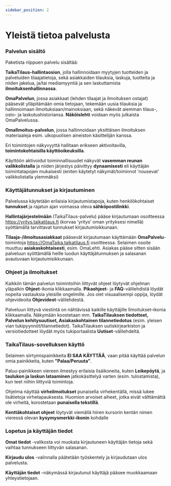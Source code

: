 ```yaml
---
sidebar_position: 2
---
```


# Yleistä tietoa palvelusta

### Palvelun sisältö

Paketista riippuen palvelu sisältää:

**TaikaTilaus-hallintaosion**, jolla hallinnoidaan myytyjen tuotteiden ja
palveluiden tilaajatietoja, sekä asiakkaiden tilauksia, laskuja, tuotteita ja
niiden jakelua, ja/tai mediamyyntiä ja sen laskuttamista **ilmoituksenhallinnassa**.

**OmaPalvelun**, jossa asiakkaat (lehden tilaajat ja ilmoituksen ostajat) pääsevät ylläpitämään omia tietojaan, tekemään uusia tilauksia ja hallinnoimaan ilmoituksiaan/mainoksiaan, sekä näkevät aiemman tilaus-, osto- ja laskutushistoriansa. **Näköislehti** voidaan myös julkaista OmaPalvelussa.

**OmaIlmoitus-palvelun**, jossa hallinnoidaan yksittäisen ilmoituksen materiaaleja esim. ulkopuolisen aineiston käsittelijän kanssa.

Eri toimintojen näkyvyyttä hallitaan erikseen aktivoitavilla, **toimintokohtaisilla käyttöoikeuksilla**.

Käyttöön aktivoidut toiminnallisuudet näkyvät **vasemman reunan valikkolistalla** ja niiden järjestys päivittyy **dynaamisesti** eli käyttäjän toimintatapojen mukaisesti (eniten käytetyt näkymät/toiminnot ’nousevat’ valikkolistalla ylemmäksi)

### Käyttäjätunnukset ja kirjautuminen

Palvelussa käytetään erilaisia kirjautumistapoja, kuten henkilökohtaiset **tunnukset** ja rajatun ajan voimassa oleva **sähköpostilinkki**.

**Hallintajärjestelmään** (TaikaTilaus-palvelu) pääse kirjautumaan osoitteessa https://yritys.taikatilaus.fi (korvaa ’yritys’ oman yrityksesi nimellä) syöttämällä tarvittavat tunnukset kirjautumisikkunaan.

**Tilaaja-/ilmoitusasiakkaat** pääsevät kirjautumaan käyttämään **OmaPalvelu**-toimintoja https://OmaTaika.taikatilaus.fi osoitteessa. Selaimen osoite muuttuu **asiakaskohtaisesti**, esim. OmaLehti. Asiakas pääse sitten sisään palveluun syöttämällä heille luodun käyttäjätunnuksen ja salasanan avautuvaan kirjautumisikkunaan.

### Ohjeet ja ilmoitukset

Kaikkiin tämän palvelun toimintoihin liittyvät ohjeet löytyvät ohjelman yläpalkin **Ohjeet**-ikonia klikkaamalla. **Pikaohjeet**- ja **FAQ**-välilehdistä löydät nopeita vastauksia yleisille ongelmille. Jos olet visuaalisempi oppija, löydät ohjevideoita **Ohjevideot**-välilehdestä. 

Palveluun liittyvä viestintä on nähtävissä kaikille käyttäjille Ilmoitukset–ikonia klikkaamalla. Näkymään koostetaan mm. **TaikaTilauksen tiedotteet, Palvelun kehitysuutiset, Asiakaskohtainen tilannetiedotus** (esim. yleisen vian tukipyynnöt/tilannetiedot). TaikaTilauksen uutiskirjearkiston ja versiotiedotteet löydät myös tukiportaalista **Uutiset**-välilehdeltä.

### TaikaTilaus-sovelluksen käyttö

Selaimen siirtymispainikkeita **EI SAA KÄYTTÄÄ**, vaan pitää käyttää palvelun omia painikkeita, kuten **”Palaa/Peruuta”**.

Paluu-painikkeen viereen ilmestyy erilaisia lisäikoneita, kuten **Leikepöytä**, ja **taulukon ja laskun lataaminen** jatkokäsittelyä varten (esim. tulostamista), kun teet niihin liittyviä toimintoja.

Ohjelma näyttää **virheilmoitukset** punaisella virhekentällä, missä lukee lisätietoja virhetapauksesta. Huomion arvoiset aiheet, jotka eivät välttämättä ole virheitä, korostetaan **punaisella tekstillä**.

**Kenttäkohtaiset ohjeet** löytyvät viemällä hiiren kursorin kentän nimen vieressä olevan **kysymysmerkki-ikonin** kohdalle

### Lopetus ja käyttäjän tiedot

**Omat tiedot** -valikosta voi muokata kirjautuneen käyttäjän tietoja sekä vaihtaa tunnukseen liittyvän salasanan.

**Kirjaudu ulos** -valinnalla päätetään työskentely ja kirjaudutaan ulos palvelusta.

**Käyttäjän tiedot** –näkymässä kirjautunut käyttäjä pääsee muokkaamaan yhteystietojaan.

